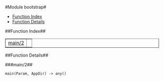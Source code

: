 

#Module bootstrap#
* [Function Index](#index)
* [Function Details](#functions)


<a name="index"></a>

##Function Index##


<table width="100%" border="1" cellspacing="0" cellpadding="2" summary="function index"><tr><td valign="top"><a href="#main-2">main/2</a></td><td></td></tr></table>


<a name="functions"></a>

##Function Details##

<a name="main-2"></a>

###main/2##


`main(Param, AppDir) -> any()`

